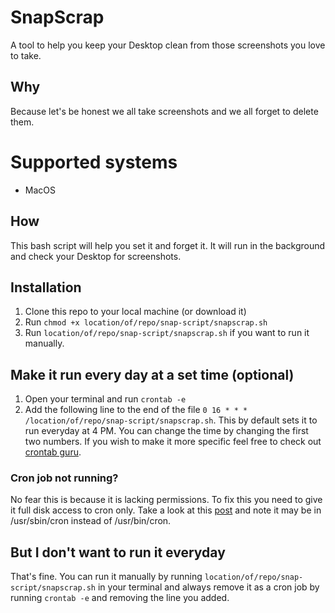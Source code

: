 # SnapScrap
A tool to help you keep your Desktop clean from those screenshots you love to take. 

## Why 
Because let's be honest we all take screenshots and we all forget to delete them.

# Supported systems
- MacOS

## How
This bash script will help you set it and forget it. It will run in the background and check your Desktop for screenshots. 

### 
## Installation
1. Clone this repo to your local machine (or download it)
2. Run `chmod +x location/of/repo/snap-script/snapscrap.sh`
3. Run `location/of/repo/snap-script/snapscrap.sh` if you want to run it manually. 

## Make it run every day at a set time (optional)

1. Open your terminal and run `crontab -e`
2. Add the following line to the end of the file `0 16 * * * /location/of/repo/snap-script/snapscrap.sh`. This by default sets it to run everyday at 4 PM. You can change the time by changing the first two numbers. If you wish to make it more specific feel free to check out [crontab guru](https://crontab.guru/).

### Cron job not running? 
No fear this is because it is lacking permissions. To fix this you need to give it full disk access to cron only. Take a look at this [post](https://apple.stackexchange.com/questions/378553/crontab-operation-not-permitted) and note it may be in /usr/sbin/cron instead of /usr/bin/cron.


## But I don't want to run it everyday
That's fine. You can run it manually by running `location/of/repo/snap-script/snapscrap.sh` in your terminal and always remove it as a cron job by running `crontab -e` and removing the line you added.